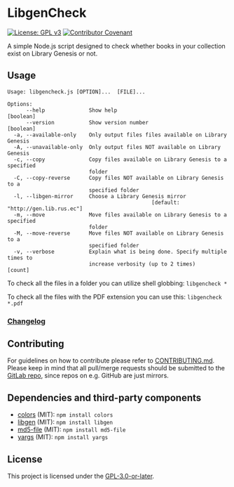 # LibgenCheck
[![License: GPL v3](https://img.shields.io/badge/License-GPLv3-blue.svg)](https://www.gnu.org/licenses/gpl-3.0) [![Contributor Covenant](https://img.shields.io/badge/Contributor%20Covenant-v2.0%20adopted-ff69b4.svg)](CODE_OF_CONDUCT.md)

A simple Node.js script designed to check whether books in your collection exist on Library Genesis or not.

## Usage
```
Usage: libgencheck.js [OPTION]...  [FILE]...

Options:
      --help              Show help                                    [boolean]
      --version           Show version number                          [boolean]
  -a, --available-only    Only output files files available on Library Genesis
  -A, --unavailable-only  Only output files NOT available on Library Genesis
  -c, --copy              Copy files available on Library Genesis to a specified
                          folder
  -C, --copy-reverse      Copy files NOT available on Library Genesis to a
                          specified folder
  -l, --libgen-mirror     Choose a Library Genesis mirror
                                              [default: "http://gen.lib.rus.ec"]
  -m, --move              Move files available on Library Genesis to a specified
                          folder
  -M, --move-reverse      Move files NOT available on Library Genesis to a
                          specified folder
  -v, --verbose           Explain what is being done. Specify multiple times to
                          increase verbosity (up to 2 times)             [count]
```


To check all the files in a folder you can utilize shell globbing:
`libgencheck *`

To check all the files with the PDF extension you can use this:
`libgencheck *.pdf`

### [Changelog](./CHANGELOG)

## Contributing

For guidelines on how to contribute please refer to [CONTRIBUTING.md](./CONTRIBUTING.md). Please keep in mind that all pull/merge requests should be submitted to the [GitLab repo](https://gitlab.com/Atrate/libgencheck), since repos on e.g. GitHub are just mirrors.

## Dependencies and third-party components
 - [colors](https://www.npmjs.com/package/colors) (MIT):
 `npm install colors`
 - [libgen](https://www.npmjs.com/package/libgen) (MIT):
 `npm install libgen`
 - [md5-file](https://www.npmjs.com/package/md5-file) (MIT):
 `npm install md5-file`
 - [yargs](https://www.npmjs.com/package/yargs) (MIT):
 `npm install yargs`

## License
This project is licensed under the [GPL-3.0-or-later](https://www.gnu.org/licenses/gpl-3.0.html).
